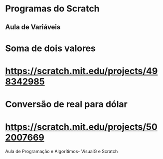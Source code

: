 #  Programas do Scratch
## Aula de Variáveis
# Soma de dois valores
# https://scratch.mit.edu/projects/498342985
# Conversão de real para dólar
# https://scratch.mit.edu/projects/502007669
Aula de Programação e Algorítimos- VisualG e Scratch
